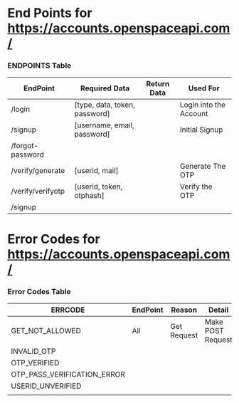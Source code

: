 # End Points for https://accounts.openspaceapi.com/

### ENDPOINTS Table

| EndPoint  | Required Data | Return Data |  Used For |
| ------------- | ------------- | ------------- | ------------- |
| /login   | [type, data, token, password] | | Login into the Account |
| /signup  | [username, email, password]  | | Initial Signup |
| /forgot-password  |    |  | |
| /verify/generate  | [userid, mail] | | Generate The OTP |
| /verify/verifyotp  | [userid, token, otphash] | | Verify the OTP |
| /signup  |    |  |



# Error Codes for https://accounts.openspaceapi.com/

### Error Codes Table

| ERRCODE  | EndPoint | Reason |  Detail |
| ------------- | ------------- | ------------- | ------------- |
| GET_NOT_ALLOWED | All | Get Request | Make POST Request |
| INVALID_OTP | | |
| OTP_VERIFIED | | |
| OTP_PASS_VERIFICATION_ERROR | | |
| USERID_UNVERIFIED | | |
| | | |
